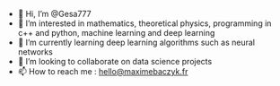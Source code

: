 - 👋 Hi, I’m @Gesa777
- 👀 I’m interested in mathematics, theoretical physics, programming in c++ and python, machine learning and deep learning
- 🌱 I’m currently learning deep learning algorithms such as neural networks
- 💞️ I’m looking to collaborate on data science projects
- 📫 How to reach me : hello@maximebaczyk.fr

<!---
Gesa777/Gesa777 is a ✨ special ✨ repository because its `README.md` (this file) appears on your GitHub profile.
You can click the Preview link to take a look at your changes.
--->
